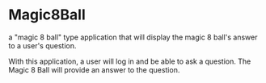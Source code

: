 # Magic8Ball
a "magic 8 ball" type application that will display the magic 8 ball's answer to a user's question.


With this application, a user will log in and be able to ask a question. The Magic 8 Ball will provide an answer to the question.
